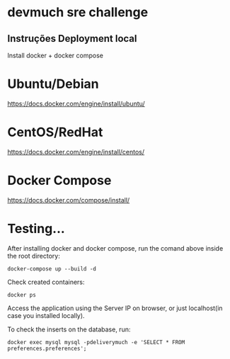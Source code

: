 # devmuch sre challenge

## Instruções Deployment local


Install docker + docker compose

# Ubuntu/Debian

https://docs.docker.com/engine/install/ubuntu/

# CentOS/RedHat

https://docs.docker.com/engine/install/centos/


# Docker Compose

https://docs.docker.com/compose/install/


# Testing...

After installing docker and docker compose, run the comand above inside the root directory:

`docker-compose up --build -d`


Check created containers:

`docker ps`

Access the application using the Server IP on browser, or just localhost(in case you installed locally).

To check the inserts on the database, run:

`docker exec mysql mysql -pdeliverymuch -e 'SELECT * FROM preferences.preferences';`
